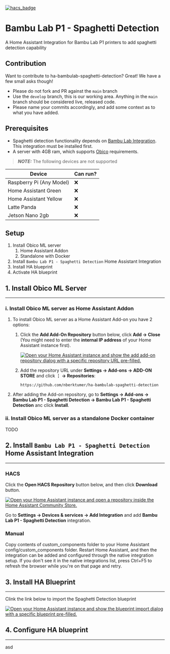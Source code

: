 [![hacs_badge](https://img.shields.io/badge/HACS-Custom-41BDF5.svg?style=for-the-badge)](https://github.com/hacs/integration)

# Bambu Lab P1 - Spaghetti Detection

A Home Assistant Integration for Bambu Lab P1 printers to add spaghetti detection capability

## Contribution

Want to contribute to ha-bambulab-spaghetti-detection? Great!  We have a few small asks though!

- Please do not fork and PR against the `main` branch
- Use the `develop` branch, this is our working area. Anything in the `main` branch should be considered live, released
  code.
- Please name your commits accordingly, and add some context as to what you have added.

## Prerequisites

- Spaghetti detection functionality depends on [Bambu Lab Integration](https://github.com/greghesp/ha-bambulab). This
  integration must be installed first.
- A server with 4GB ram, which supports [Obico](https://www.obico.io/docs/server-guides/hardware-requirements/)
  requirements.

> **_NOTE:_**  The following devices are not supported

| Device                   | Can run? | 
|--------------------------|----------|
| Raspberry Pi (Any Model) | :x:      |
| Home Assistant Green     | :x:      |
| Home Assistant Yellow    | :x:      |
| Latte Panda              | :x:      |
| Jetson Nano 2gb          | :x:      |

## Setup

1. Install Obico ML server
    1. Home Assistant Addon
    2. Standalone with Docker
2. Install `Bambu Lab P1 - Spaghetti Detection` Home Assistant Integration
3. Install HA blueprint
4. Activate HA blueprint

## 1. Install Obico ML Server

___

### i. Install Obico ML server as Home Assistant Addon

1. To install Obico ML server as a Home Assistant Add-on you have 2 options:

    1. Click the **Add Add-On Repository** button below, click **Add → Close** (You might need to enter the **internal
       IP address** of your Home Assistant instance first).

       [![Open your Home Assistant instance and show the add add-on repository dialog with a specific repository URL pre-filled.](https://my.home-assistant.io/badges/supervisor_add_addon_repository.svg)](https://my.home-assistant.io/redirect/supervisor_add_addon_repository/?repository_url=https://github.com/nberktumer/ha-bambulab-spaghetti-detection)

    2. Add the repository URL under **Settings → Add-ons → ADD-ON STORE** and click **⋮ → Repositories**:

           https://github.com/nberktumer/ha-bambulab-spaghetti-detection

2. After adding the Add-on repository, go to **Settings → Add-ons → Bambu Lab P1 - Spaghetti Detection → Bambu Lab P1 -
   Spaghetti Detection** anc click **Install**.

### ii. Install Obico ML server as a standalone Docker container

TODO

## 2. Install `Bambu Lab P1 - Spaghetti Detection` Home Assistant Integration

___

### HACS

Click the **Open HACS Repository** button below, and then click **Download** button.

[![Open your Home Assistant instance and open a repository inside the Home Assistant Community Store.](https://my.home-assistant.io/badges/hacs_repository.svg)](https://my.home-assistant.io/redirect/hacs_repository/?owner=nberktumer&repository=ha-bambulab-spaghetti-detection&category=Integration)

Go to **Settings → Devices & services → Add Integration** and add **Bambu Lab P1 - Spaghetti Detection** integration.

### Manual

Copy contents of custom_components folder to your Home Assistant config/custom_components folder. Restart Home
Assistant, and then the integration can be added and configured through the native integration setup. If you don't see
it in the native integrations list, press Ctrl+F5 to refresh the browser while you're on that page and retry.

## 3. Install HA Blueprint

___
Clink the link below to import the Spaghetti Detection blueprint

[![Open your Home Assistant instance and show the blueprint import dialog with a specific blueprint pre-filled.](https://my.home-assistant.io/badges/blueprint_import.svg)](https://my.home-assistant.io/redirect/blueprint_import/?blueprint_url=https://github.com/nberktumer/ha-bambulab-spaghetti-detection/blob/main/blueprints/spaghetti_detection.yaml)

## 4. Configure HA blueprint

___
asd
